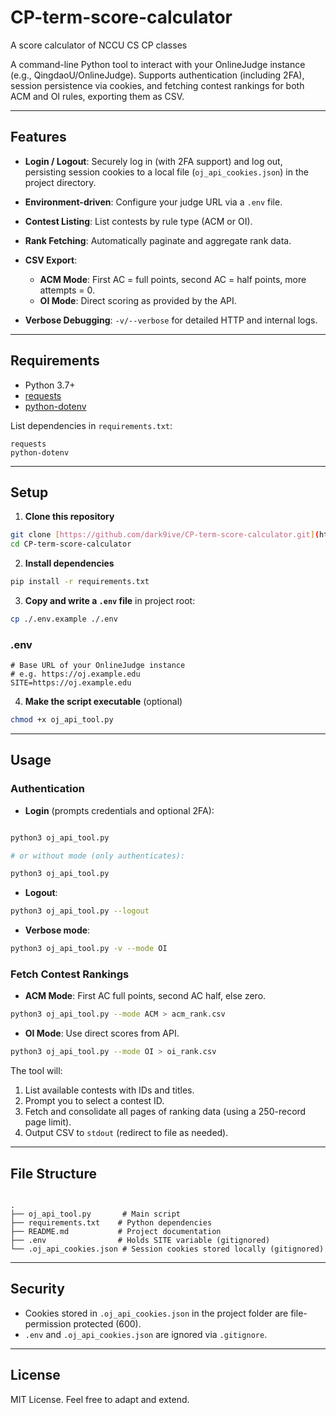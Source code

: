 # CP-term-score-calculator
A score calculator of NCCU CS CP classes

A command-line Python tool to interact with your OnlineJudge instance (e.g., QingdaoU/OnlineJudge). Supports authentication (including 2FA), session persistence via cookies, and fetching contest rankings for both ACM and OI rules, exporting them as CSV.

---

## Features

* **Login / Logout**: Securely log in (with 2FA support) and log out, persisting session cookies to a local file (`oj_api_cookies.json`) in the project directory.
* **Environment-driven**: Configure your judge URL via a `.env` file.
* **Contest Listing**: List contests by rule type (ACM or OI).
* **Rank Fetching**: Automatically paginate and aggregate rank data.
* **CSV Export**:

  * **ACM Mode**: First AC = full points, second AC = half points, more attempts = 0.
  * **OI Mode**: Direct scoring as provided by the API.
* **Verbose Debugging**: `-v/--verbose` for detailed HTTP and internal logs.

---

## Requirements

* Python 3.7+
* [requests](https://pypi.org/project/requests/)
* [python-dotenv](https://pypi.org/project/python-dotenv/)

List dependencies in `requirements.txt`:

```text
requests
python-dotenv
```

---

## Setup

1. **Clone this repository**

```bash
git clone [https://github.com/dark9ive/CP-term-score-calculator.git](https://github.com/dark9ive/CP-term-score-calculator.git)
cd CP-term-score-calculator
```

2. **Install dependencies**
```bash
pip install -r requirements.txt
```

3. **Copy and write a `.env` file** in project root:
```bash
cp ./.env.example ./.env
```
### .env
```dotenv
# Base URL of your OnlineJudge instance
# e.g. https://oj.example.edu
SITE=https://oj.example.edu
```

4. **Make the script executable** (optional)

```bash
chmod +x oj_api_tool.py
```

---

## Usage

### Authentication

- **Login** (prompts credentials and optional 2FA):

```bash

python3 oj_api_tool.py

# or without mode (only authenticates):

python3 oj_api_tool.py

```

- **Logout**:

```bash
python3 oj_api_tool.py --logout
```

- **Verbose mode**:

```bash
python3 oj_api_tool.py -v --mode OI
```

### Fetch Contest Rankings

- **ACM Mode**: First AC full points, second AC half, else zero.
```bash
python3 oj_api_tool.py --mode ACM > acm_rank.csv
```

- **OI Mode**: Use direct scores from API.

```bash
python3 oj_api_tool.py --mode OI > oi_rank.csv
```

The tool will:
1. List available contests with IDs and titles.
2. Prompt you to select a contest ID.
3. Fetch and consolidate all pages of ranking data (using a 250-record page limit).
4. Output CSV to `stdout` (redirect to file as needed).

---

## File Structure

```

.
├── oj_api_tool.py       # Main script
├── requirements.txt    # Python dependencies
├── README.md           # Project documentation
├── .env                # Holds SITE variable (gitignored)
└── .oj_api_cookies.json # Session cookies stored locally (gitignored)

```

---

## Security

- Cookies stored in `.oj_api_cookies.json` in the project folder are file-permission protected (600).
- `.env` and `.oj_api_cookies.json` are ignored via `.gitignore`.

---

## License

MIT License. Feel free to adapt and extend.

```

